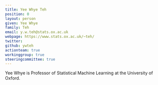 ```yaml
---
title: Yee Whye Teh
position: 0
layout: person
given: Yee Whye
family: Teh
email: y.w.teh@stats.ox.ac.uk
webpage: https://www.stats.ox.ac.uk/~teh/
twitter: 
github: ywteh
actionteam: true
workinggroup: true
steeringcommittee: true
---
```


Yee Whye is Professor of Statistical Machine Learning at the University of Oxford.
